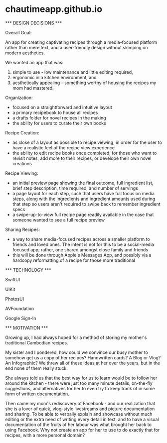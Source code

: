 # chautimeapp.github.io

*** DESIGN DECISIONS ***

Overall Goal:

An app for creating captivating recipes through a media-focused platform rather than mere text, and a user-friendly design without skimping on modern aesthetics.

We wanted an app that was:
1. simple to use - low maintenance and little editing required,
2. ergonomic in a kitchen environment, and
3. aesthetically appealing - something worthy of housing the recipes my mom had mastered.

Organization:
- focused on a straightforward and intuitive layout
- a primary recipebook to house all recipes
- a drafts folder for novel recipes in the making
- the ability for users to curate their own books

Recipe Creation:
- as close of a layout as possible to recipe viewing, in order for the user to have a realistic feel of the recipe view experience
- the ability to edit recipe books once completed, for those who want to revisit notes, add more to their recipes, or develope their own novel creations

Recipe Viewing:
- an initial preview page showing the final outcome, full ingredient list, brief step description, time required, and number of servings
- a page layout for each step, such that users have full focus on media steps, along with the ingredients and ingredient amounts used during that step so users aren't required to swipe back to remember ingredient specs
- a swipe-up-to-view full recipe page readily available in the case that someone wanted to see a full recipe preview

Sharing Recipes:
- a way to share media-focused recipes across a smaller platform to friends and loved ones. The intent is not for this to be a social-media focused app; rather, one shared amongst close family and friends
- this will be done through Apple's Messages App, and possibly via a hardcopy reformatting of a recipe for those more traditional


*** TECHNOLOGY ***

SwiftUI

UIKit

PhotosUI

AVFoundation

Google Sign-In


*** MOTIVATION ***

Growing up, I had always hoped for a method of storing my mother's traditional Cambodian recipes.

My sister and I pondered, how could we convince our busy mother to somehow get us a copy of her recipes? Handwritten cards? A Blog or Vlog? An Infographic? We threw all of these ideas at her over the years, but in the end none of them really stuck.

She always told us that the best way for us to learn would be to follow her around the kitchen - there were just too many minute details, on-the-fly suggestions, and alternatives for her to even try to keep track of in some form of written documentation.

Then came my mom's rediscovery of Facebook - and our realization that she is a lover of quick, vlog-style livestreams and picture documentation and sharing. To be able to verbally explain and showcase without much editing or the extra need of writing every detail in text, and to have a visual documentation of the fruits of her labour was what brought her back to using Facebook. Why not create an app for her to use to do exactly that for recipes, with a more personal domain?
